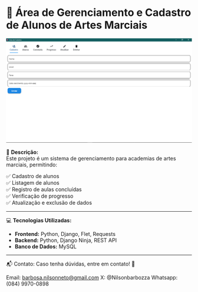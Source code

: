# 📌 Área de Gerenciamento e Cadastro de Alunos de Artes Marciais  

![Interface do Sistema](image.png)  

🚀 **Descrição:**  
Este projeto é um sistema de gerenciamento para academias de artes marciais, permitindo:  

✅ Cadastro de alunos  
✅ Listagem de alunos  
✅ Registro de aulas concluídas  
✅ Verificação de progresso  
✅ Atualização e exclusão de dados  

---

💻 **Tecnologias Utilizadas:**  

- **Frontend:** Python, Django, Flet, Requests  
- **Backend:** Python, Django Ninja, REST API  
- **Banco de Dados:** MySQL  

---

📬 Contato: Caso tenha dúvidas, entre em contato! 🚀

Email: barbosa.nilsonneto@gmail.com
X: @Nilsonbarbozza
Whatsapp: (084) 9970-0898

